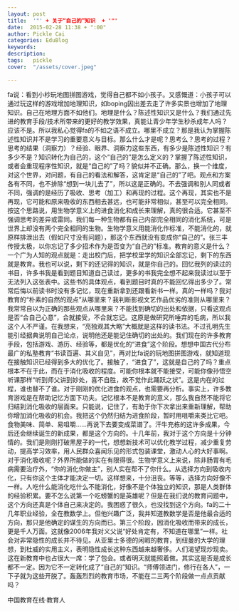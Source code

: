 ```yaml
---
layout: post  
title:  '"' + 关于“自己的”知识  + '"'
date:  2015-02-28 11:38 + ":00" 
author: Pickle Cai  
categories: EduBlog  
keywords: 
description:   
tags:	pickle   
cover:  "/assets/cover.jpeg"  

---  
```

    
fa说：看到小杪玩地图拼图游戏，觉得自己都不如小孩子。又感慨道：小孩子可以通过玩这样的游戏增加地理知识，如boping因出差去走了许多实景也增加了地理知识。自己在地理方面不如他们。地理是什么？陈述性知识又是什么？我们通过先进的教育手段/技术所带来的更好的教学效果，真能让青少年学生秒杀成年人吗？应该不是。所以我私心觉得fa的不如之语不成立。哪里不成立？那是我认为掌握陈述性知识并不是学习的重要意义与目标。那么什么才是呢？思考么？思考的过程？思考的结果（洞察力）？经验、眼界、洞察力这些东西，有多少是陈述性知识？有多少不是？知识转化为自己的，这个“自己的”是怎么定义的？掌握了陈述性知识，或者会重现程序性知识，就是“自己的”了吗？貌似并不正确。那么，换一个维度，对这个世界，对问题，有自己的看法和解答，这肯定是“自己的”了吧。观点和方案各有不同，也不排除“想到一块儿去了”，所以这是正确的。不去强调和别人同或者不同，强调的是经历了吸收、思考（加工）和再现的过程。这个再现，其实也不是再现，它可能和原来吸收的东西相去甚远，也可能非常相似，甚至可以完全相同。按这个思路说，用生物学意义上的进食消化和成长来理解，真的很合适。它甚至不强调思考的差异或雷同。我们每一种生物都有自己内部完全相同的消化系统，可是世界上却没有两个完全相同的生物。生物学意义用能消化作标准，不能消化的，就原样排泄出去（假如尺寸没有问题），那这个东西就没有变成你“自己的”。张三丰传授太极，以你忘记了多少招术作为是否变为“自己的”标准。教育的意义是什么？一个广为人知的观点就是：走出校门后，把学校里学的知识全部忘记，剩下的东西就是教育。我也可以说，剩下的还记得的知识，就是你自己的。回忆我列的读过的书目，许多书我是看到题目知道自己读过，更多的书我完全想不起来我读过以至于无法列入这张表中。这些书的具体观点，看到题目时真的不能回忆得出多少了。常常后悔以前读书时没有多记忆，现在重新拿到还跟看新书一样。真的一样吗？我对教育的“朴素的自然的观点”从哪里来？我判断影视文艺作品优劣的准则从哪里来？我常常自以为正确的那些观点从哪里来？不能找到确切的出处和依据，只看这观点是否“合自己心意”，合就接受，不合就忘记。这原是做研究所唾弃的毛病，所以我这个人不严谨。在我想来，“亮独观其大略”大概就是这样的读书法。不过孔明先生能引经据典说明自己论点，说明他还是能记住确切的出处的。我们现在的许多教育手段，包括游戏、游历、经验等，都是优化的“进食”这个阶段。想想中国古代分布最广的私塾教育“书读百遍、其义自见”，再对比fa说的玩地图拼图游戏，就知道现在接触知识已经得到多大的优化了。接触了，“进食了”，这就是自己的了吗？重点根本不在于此，而在于消化吸收的程度。可能你根本就不能接受，可能你像孙悟空听课那样“听到师父讲到妙处，喜不自胜，故不觉作此踊跃之状”。这是内在的过程，谁也替不了谁。对于刚刚的优化进食的观点，也需要再分析。事实上，许多教育游戏是在帮助记忆方面下功夫。记忆根本不是教育的意义，那么我自然不能将它归结到消化吸收的层面来。只能说，记住了，有助于你下次拿出来重新理解，帮助你增加消化吸收的机会。我把这个仍然归结为进食阶段，暂时用咀嚼来类比它吧。食物美味、简单、易咀嚼……再说下去要变成菜谱了。汗牛充栋的这许多成果，今后还会继续诞生的新成果，都是这个方向的。十几年前，我对于这个方向是十分钟情的。我们是刚刚打破黑屋子的一代，想想新技术可以优化教学过程，减少重复劳动，提高学习效率，用人民群众喜闻乐见的形式包装课堂，激动人心的大好事啊。对于消化吸收呢？外界所能做的实在有限得很。生物学意义上来说，除非肠胃有毛病需要治疗外，“你的消化你做主”，别人实在帮不了你什么。从选择方向到吸收内化，只有你这个主体才能决定一切。这样想来，十分沮丧。等等，选择方向好像不一样。人吃什么能消化吃什么不能消化，好像不是个体独立的知识，那是人类群体的经验积累。要不怎么说第一个吃螃蟹的是英雄呢？但是在我们说的教育问题中，这个方向还真是个体自己来决定的。我困惑了很久，也没找到这个方向。fa的二十几年职业经验，全在教数学上。但他兴趣广泛，我并知道教数学是否是他最合适的方向，那只是他确定的谋生的方向而已。第三个阶段，因消化吸收而带来的成长，更是千人万面。这就像2006年我对义父说“好处肯定有，不知道在哪里”一样。社会对非常隐性的成长并不待见。从亚里士多德的闲暇的教育，到纽曼的大学的理想，到杜威的实用主义，表明隐性成长这种东西越来越奢侈。人们渴望现炒现卖。这在新教育中也占很大一席：学了包会。或者明天就能照着做。其实这是否是成长都不一定。因为它不一定转化成了“自己的”知识。“师傅领进门，修行在各人”，一下子就为这些开脱了。轰轰烈烈的教育市场，不能在二三两个阶段做一点点贡献吗？

		    
 中国教育在线·教育人

